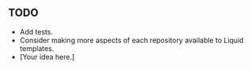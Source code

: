 ## TODO

- Add tests.
- Consider making more aspects of each repository available to Liquid templates.
- [Your idea here.]